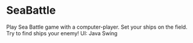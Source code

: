 # SeaBattle
Play Sea Battle game with a computer-player.
Set your ships on the field.
Try to find ships your enemy!
UI: Java Swing
